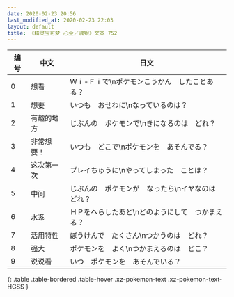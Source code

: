 ```yaml
---
date: 2020-02-23 20:56
last_modified_at: 2020-02-23 22:03
layout: default
title: 《精灵宝可梦 心金／魂银》文本 752
---
```

| 编号 | 中文 | 日文 |
| ---- | ---- | ---- |
| 0 | 想看 | Ｗｉ-Ｆｉで\nポケモンこうかん　したことある？ |
| 1 | 想要 | いつも　おせわに\nなっているのは？ |
| 2 | 有趣的地方 | じぶんの　ポケモンで\nきになるのは　どれ？ |
| 3 | 非常想要！ | いつも　どこで\nポケモンを　あそんでる？ |
| 4 | 这次第一次 | プレイちゅうに\nやってしまった　ことは？ |
| 5 | 中间 | じぶんの　ポケモンが　なったら\nイヤなのは　どれ？ |
| 6 | 水系 | ＨＰをへらしたあと\nどのようにして　つかまえる？ |
| 7 | 活用特性 | ぼうけんで　たくさん\nつかうのは　どれ？ |
| 8 | 强大 | ポケモンを　よく\nつかまえるのは　どこ？ |
| 9 | 说说看 | いつ　ポケモンを　あそんでいる？ |
{: .table .table-bordered .table-hover .xz-pokemon-text .xz-pokemon-text-HGSS }